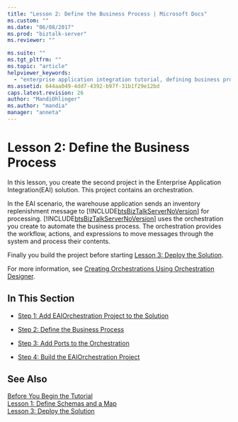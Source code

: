 ```yaml
---
title: "Lesson 2: Define the Business Process | Microsoft Docs"
ms.custom: ""
ms.date: "06/08/2017"
ms.prod: "biztalk-server"
ms.reviewer: ""

ms.suite: ""
ms.tgt_pltfrm: ""
ms.topic: "article"
helpviewer_keywords: 
  - "enterprise application integration tutorial, defining business processes"
ms.assetid: 644aa049-4dd7-4392-b97f-31b1f29e12bd
caps.latest.revision: 26
author: "MandiOhlinger"
ms.author: "mandia"
manager: "anneta"
---
```

# Lesson 2: Define the Business Process
In this lesson, you create the second project in the Enterprise Application Integration(EAI) solution. This project contains an orchestration.  
  
 In the EAI scenario, the warehouse application sends an inventory replenishment message to [!INCLUDE[btsBizTalkServerNoVersion](../includes/btsbiztalkservernoversion-md.md)] for processing. [!INCLUDE[btsBizTalkServerNoVersion](../includes/btsbiztalkservernoversion-md.md)] uses the orchestration you create to automate the business process. The orchestration provides the workflow, actions, and expressions to move messages through the system and process their contents.  
  
 Finally you build the project before starting [Lesson 3: Deploy the Solution](../core/lesson-3-deploy-the-solution.md).  
  
 For more information, see [Creating Orchestrations Using Orchestration Designer](../core/creating-orchestrations-using-orchestration-designer.md).  
  
## In This Section  
  
-   [Step 1: Add EAIOrchestration Project to the Solution](../core/step-1-add-eaiorchestration-project-to-the-solution.md)  
  
-   [Step 2: Define the Business Process](../core/step-2-define-the-business-process.md)  
  
-   [Step 3: Add Ports to the Orchestration](../core/step-3-add-ports-to-the-orchestration.md)  
  
-   [Step 4: Build the EAIOrchestration Project](../core/step-4-build-the-eaiorchestration-project.md)  
  
## See Also  
 [Before You Begin the Tutorial](../core/before-you-begin-the-tutorial.md)   
 [Lesson 1: Define Schemas and a Map](../core/lesson-1-define-schemas-and-a-map.md)   
 [Lesson 3: Deploy the Solution](../core/lesson-3-deploy-the-solution.md)